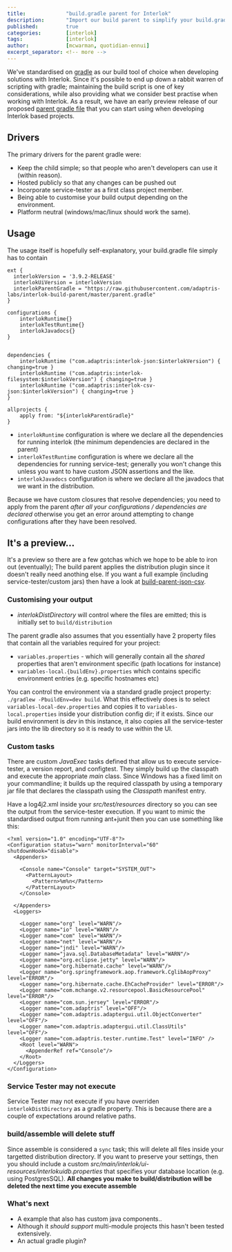 ```yaml
---
title:             "build.gradle parent for Interlok"
description:       "Import our build parent to simplify your build.gradle"
published:         true
categories:        [interlok]
tags:              [interlok]
author:            [mcwarman, quotidian-ennui]
excerpt_separator: <!-- more -->
---
```


We've standardised on [gradle](https://gradle.org) as our build tool of choice when developing solutions with Interlok. Since it's possible to end up down a rabbit warren of scripting with gradle; maintaining the build script is one of key considerations, while also providing what we consider best practise when working with Interlok. As a result, we have an early preview release of our proposed [parent gradle file](https://github.com/adaptris-labs/interlok-build-parent) that you can start using when developing Interlok based projects.

<!-- more -->

## Drivers

The primary drivers for the parent gradle were:

* Keep the child simple; so that people who aren't developers can use it (within reason).
* Hosted publicly so that any changes can be pushed out 
* Incorporate service-tester as a first class project member.
* Being able to customise your build output depending on the environment.
* Platform neutral (windows/mac/linux should work the same).

## Usage

The usage itself is hopefully self-explanatory, your build.gradle file simply has to contain

```
ext {
  interlokVersion = '3.9.2-RELEASE'
  interlokUiVersion = interlokVersion
  interlokParentGradle = "https://raw.githubusercontent.com/adaptris-labs/interlok-build-parent/master/parent.gradle"
}

configurations {
    interlokRuntime{}
    interlokTestRuntime{}
    interlokJavadocs{}
}


dependencies {
    interlokRuntime ("com.adaptris:interlok-json:$interlokVersion") { changing=true }
    interlokRuntime ("com.adaptris:interlok-filesystem:$interlokVersion") { changing=true }
    interlokRuntime ("com.adaptris:interlok-csv-json:$interlokVersion") { changing=true }
}

allprojects {
    apply from: "${interlokParentGradle}"
}
```

* `interlokRuntime` configuration is where we declare all the dependencies for running interlok (the minimum dependencies are declared in the parent)
* `interlokTestRuntime` configuration is where we declare all the dependencies for running service-test; generally you won't change this unless you want to have custom JSON assertions and the like.
* `interlokJavadocs` configuration is where we declare all the javadocs that we want in the distribution.

Because we have custom closures that resolve dependencies; you need to apply from the parent *after all your configurations / dependencies are declared* otherwise you get an error around attempting to change configurations after they have been resolved.


## It's a preview...

It's a preview so there are a few gotchas which we hope to be able to iron out (eventually); The build parent applies the distribution plugin since it doesn't really need anothing else. If you want a full example (including service-tester/custom jars) then have a look at [build-parent-json-csv](https://github.com/adaptris-labs/build-parent-json-csv).

### Customising your output

* _interlokDistDirectory_ will control where the files are emitted; this is initially set to `build/distribution`

The parent gradle also assumes that you essentially have 2 property files that contain all the variables required for your project:

* `variables.properties` - which will generally contain all the _shared_ properties that aren't environment specific (path locations for instance)
* `variables-local.{buildEnv}.properties` which contains specific environment entries (e.g. specific hostnames etc)

You can control the environment via a standard gradle project property: `./gradlew -PbuildEnv=dev build`. What this effectively does is to select `variables-local-dev.properties` and copies it to `variables-local.properties` inside your distribution config dir; if it exists. Since our build environment is _dev_ in this instance, it also copies all the service-tester jars into the lib directory so it is ready to use within the UI.

### Custom tasks

There are custom _JavaExec_ tasks defined that allow us to execute service-tester, a version report, and configtest. They simply build up the classpath and execute the appropriate _main_ class. Since Windows has a fixed limit on your commandline; it builds up the required classpath by using a temporary jar file that declares the classpath using the _Classpath_ manifest entry. 

Have a log4j2.xml inside your _src/test/resources_ directory so you can see the output from the service-tester execution. If you want to mimic the standardised output from running ant+junit then you can use something like this: 

```
<?xml version="1.0" encoding="UTF-8"?>
<Configuration status="warn" monitorInterval="60" shutdownHook="disable">
  <Appenders>

    <Console name="Console" target="SYSTEM_OUT">
      <PatternLayout>
        <Pattern>%m%n</Pattern>
      </PatternLayout>
    </Console>

  </Appenders>
  <Loggers>

    <Logger name="org" level="WARN"/>
    <Logger name="io" level="WARN"/>
    <Logger name="com" level="WARN"/>
    <Logger name="net" level="WARN"/>
    <Logger name="jndi" level="WARN"/>
    <Logger name="java.sql.DatabaseMetadata" level="WARN"/>
    <Logger name="org.eclipse.jetty" level="WARN"/>
    <Logger name="org.hibernate.cache" level="WARN"/>
    <Logger name="org.springframework.aop.framework.CglibAopProxy" level="ERROR"/>
    <Logger name="org.hibernate.cache.EhCacheProvider" level="ERROR"/>
    <Logger name="com.mchange.v2.resourcepool.BasicResourcePool" level="ERROR"/>
    <Logger name="com.sun.jersey" level="ERROR"/>
    <Logger name="com.adaptris" level="OFF"/>
    <Logger name="com.adaptris.adaptergui.util.ObjectConverter" level="OFF"/>
    <Logger name="com.adaptris.adaptergui.util.ClassUtils" level="OFF"/>
    <Logger name="com.adaptris.tester.runtime.Test" level="INFO" />
    <Root level="WARN">
      <AppenderRef ref="Console"/>
    </Root>
  </Loggers>
</Configuration>
```

### Service Tester may not execute

Service Tester may not execute if you have overriden `interlokDistDirectory` as a gradle property. This is because there are a couple of expectations around relative paths.

### build/assemble will delete stuff

Since assemble is considered a `sync` task; this will delete all files inside your targetted distribution directory. If you want to preserve your settings, then you should include a custom _src/main/interlok/ui-resources/interlokuidb.properties_ that specifies your database location (e.g. using PostgresSQL). __All changes you make to build/distribution will be deleted the next time you execute assemble__

### What's next

* A example that also has custom java components..
* Although it _should support_ multi-module projects this hasn't been tested extensively.
* An actual gradle plugin?

